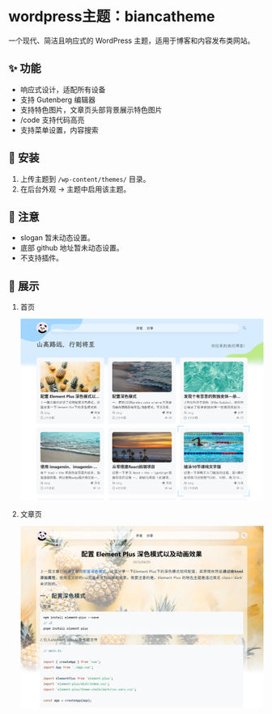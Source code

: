 

# wordpress主题：biancatheme

一个现代、简洁且响应式的 WordPress 主题，适用于博客和内容发布类网站。



## ✨ 功能 

- 响应式设计，适配所有设备
- 支持 Gutenberg 编辑器
- 支持特色图片，文章页头部背景展示特色图片
- /code 支持代码高亮
- 支持菜单设置，内容搜索

## 🚀 安装

1. 上传主题到 `/wp-content/themes/` 目录。
2. 在后台外观 -> 主题中启用该主题。

## 🧪 注意

- slogan 暂未动态设置。
- 底部 github 地址暂未动态设置。
- 不支持插件。

## 📱 展示

1. 首页

   ![首页展示](README.assets/screenshot-1.png)

2. 文章页

   ![文章页展示](README.assets/screenshot-2.png)
